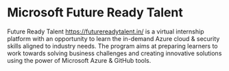 # Microsoft Future Ready Talent

Future Ready Talent https://futurereadytalent.in/ is a virtual internship platform with an opportunity to learn the in-demand Azure cloud & security skills aligned to industry needs. The program aims at preparing learners to work towards solving business challenges and creating innovative solutions using the power of Microsoft Azure & GitHub tools.




